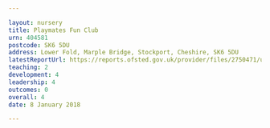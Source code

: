 ```yaml
---

layout: nursery
title: Playmates Fun Club
urn: 404581
postcode: SK6 5DU
address: Lower Fold, Marple Bridge, Stockport, Cheshire, SK6 5DU
latestReportUrl: https://reports.ofsted.gov.uk/provider/files/2750471/urn/404581.pdf
teaching: 2
development: 4
leadership: 4
outcomes: 0
overall: 4
date: 8 January 2018

---
```

